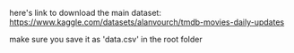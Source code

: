 here's link to download the main dataset: https://www.kaggle.com/datasets/alanvourch/tmdb-movies-daily-updates

make sure you save it as 'data.csv' in the root folder